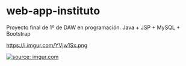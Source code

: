 # web-app-instituto
Proyecto final de 1º de DAW en programación. Java + JSP + MySQL + Bootstrap

https://i.imgur.com/YVjw1Sx.png

<a href="https://imgur.com/YVjw1Sx"><img src="https://i.imgur.com/YVjw1Sx.png" title="source: imgur.com" /></a>
